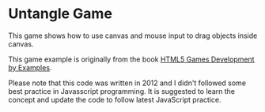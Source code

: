 # Untangle Game

This game shows how to use canvas and mouse input to drag objects inside canvas. 

This game example is originally from the book [HTML5 Games Development by Examples][1].

Please note that this code was written in 2012 and I didn't followed some best practice in Javasscript programming. It is suggested to learn the concept and update the code to follow latest JavaScript practice.

[1]: http://www.packtpub.com/html5-games-development-using-css-javascript-beginners-guide/book
